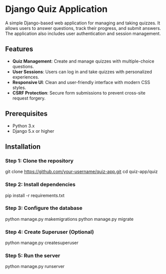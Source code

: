 # Django Quiz Application

A simple Django-based web application for managing and taking quizzes. It allows users to answer questions, track their progress, and submit answers. The application also includes user authentication and session management.

## Features

- **Quiz Management**: Create and manage quizzes with multiple-choice questions.
- **User Sessions**: Users can log in and take quizzes with personalized experiences.
- **Responsive UI**: Clean and user-friendly interface with modern CSS styles.
- **CSRF Protection**: Secure form submissions to prevent cross-site request forgery.

## Prerequisites

- Python 3.x
- Django 5.x or higher

## Installation

### Step 1: Clone the repository

git clone https://github.com/your-username/quiz-app.git
cd quiz-app/quiz

### Step 2: Install dependencies

pip install -r requirements.txt

### Step 3: Configure the database

python manage.py makemigrations
python manage.py migrate

### Step 4: Create Superuser (Optional)

python manage.py createsuperuser

### Step 5: Run the server

python manage.py runserver


